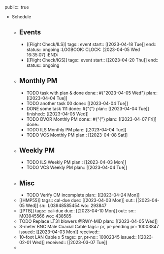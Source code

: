 public:: true

- Schedule
	- ## Events
		- [[Flight Check/ILS]] 
		  tags:: event
		  start:: [[2023-04-18 Tue]] 
		  end:: 
		  status:: ongoing
		  :LOGBOOK:
		  CLOCK: [2023-04-05 Wed 16:35:07]
		  :END:
		- [[Flight Check/IGS]] 
		  tags:: event
		  start:: [[2023-04-20 Thu]] 
		  end:: 
		  status:: ongoing
	- ## Monthly PM
		- TODO task with plan & done
		  done:: #{"2023-04-05 Wed"}
		  plan:: [[2023-04-04 Tue]]
		- TODO another task 00
		  done:: [[2023-04-04 Tue]]
		- DONE some task 111
		  done:: #{"{"}
		  plan:: [[2023-04-04 Tue]]
		  finished:: [[2023-04-05 Wed]]
		- TODO DVOR Monthly PM
		  done:: #{"{"}
		  plan:: [[2023-04-07 Fri]]
		  done::
		- TODO ILS Monthly PM
		  plan:: [[2023-04-04 Tue]]
		- TODO VCS Monthly PM
		  plan:: [[2023-04-08 Sat]]
	- ## Weekly PM
		- TODO ILS Weekly PM
		  plan:: [[2023-04-03 Mon]]
		- TODO VCS Weekly PM
		  plan:: [[2023-04-04 Tue]]
	- ## Misc
		- TODO Verify CM incomplete
		  plan:: [[2023-04-24 Mon]]
	- [[HMP55]] 
	  tags:: cal-due
	  due:: [[2023-04-03 Mon]] 
	  out:: [[2023-04-05 Wed]] 
	  sn:: L03948585454
	  wo:: 293847
	- [[PTB]] 
	  tags:: cal-due
	  due:: [[2023-04-10 Mon]] 
	  out::
	  sn:: M03945566
	  wo:: 438585
	- TODO Replace LT31 blowers @RWY-MID 
	  plan:: [[2023-04-05 Wed]]
	- 3-meter BNC Male Coaxial Cable
	  tags:: pr, pr-pending
	  pr:: 10003847
	  issued:: [[2023-04-03 Mon]]
	  received::
	- 10-foot LAN Cable x 5
	  tags:: pr, 
	  pr-no:: 10002345
	  issued:: [[2023-02-01 Wed]] 
	  received:: [[2023-03-07 Tue]]
	-